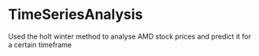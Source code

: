 # TimeSeriesAnalysis
Used the holt winter method to analyse AMD stock prices and predict it for a certain timeframe
